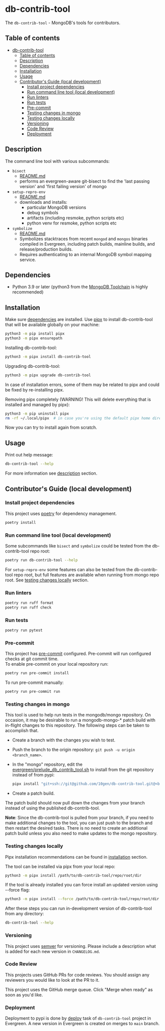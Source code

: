 # db-contrib-tool

The `db-contrib-tool` - MongoDB's tools for contributors.

## Table of contents

- [db-contrib-tool](#db-contrib-tool)
  - [Table of contents](#table-of-contents)
  - [Description](#description)
  - [Dependencies](#dependencies)
  - [Installation](#installation)
  - [Usage](#usage)
  - [Contributor's Guide (local development)](#contributors-guide-local-development)
    - [Install project dependencies](#install-project-dependencies)
    - [Run command line tool (local development)](#run-command-line-tool-local-development)
    - [Run linters](#run-linters)
    - [Run tests](#run-tests)
    - [Pre-commit](#pre-commit)
    - [Testing changes in mongo](#testing-changes-in-mongo)
    - [Testing changes locally](#testing-changes-locally)
    - [Versioning](#versioning)
    - [Code Review](#code-review)
    - [Deployment](#deployment)

## Description

The command line tool with various subcommands:
- `bisect`
  - [README.md](src/db_contrib_tool/evg_aware_bisect/README.md)
  - performs an evergreen-aware git-bisect to find the 'last passing version' and 'first failing version' of mongo
- `setup-repro-env`
  - [README.md](src/db_contrib_tool/setup_repro_env/README.md)
  - downloads and installs:
    - particular MongoDB versions
    - debug symbols
    - artifacts (including resmoke, python scripts etc)
    - python venv for resmoke, python scripts etc
- `symbolize`
  - [README.md](src/db_contrib_tool/symbolizer/README.md)
  - Symbolizes stacktraces from recent `mongod` and `mongos` binaries compiled in Evergreen, including patch builds, mainline builds, and release/production builds.
  - Requires authenticating to an internal MongoDB symbol mapping service.

## Dependencies

- Python 3.9 or later (python3 from the [MongoDB Toolchain](https://github.com/10gen/toolchain-builder/blob/master/INSTALL.md) is highly recommended)

## Installation

Make sure [dependencies](#dependencies) are installed.
Use [pipx](https://pypa.github.io/pipx/) to install db-contrib-tool that will be available globally on your machine:

```bash
python3 -m pip install pipx
python3 -m pipx ensurepath
```

Installing db-contrib-tool:

```bash
python3 -m pipx install db-contrib-tool
```

Upgrading db-contrib-tool:

```bash
python3 -m pipx upgrade db-contrib-tool
```

In case of installation errors, some of them may be related to pipx and could be fixed by re-installing pipx.

Removing pipx completely (WARNING! This will delete everything that is installed and managed by pipx):

```bash
python3 -m pip uninstall pipx
rm -rf ~/.local/pipx  # in case you're using the default pipx home directory
```

Now you can try to install again from scratch.

## Usage

Print out help message:

```bash
db-contrib-tool --help
```

For more information see [description](#description) section.

## Contributor's Guide (local development)

### Install project dependencies

This project uses [poetry](https://python-poetry.org/) for dependency management.

```bash
poetry install
```

### Run command line tool (local development)

Some subcommands like `bisect` and `symbolize` could be tested from the db-contrib-tool repo root:

```bash
poetry run db-contrib-tool --help
```

For `setup-repro-env` some features can also be tested from the db-contrib-tool repo root,
but full features are available when running from mongo repo root.
See [testing changes locally](#testing-changes-locally) section.

### Run linters

```bash
poetry run ruff format
poetry run ruff check
```

### Run tests

```bash
poetry run pytest
```

### Pre-commit

This project has [pre-commit](https://pre-commit.com/) configured. Pre-commit will run
configured checks at git commit time.<br>
To enable pre-commit on your local repository run:
```bash
poetry run pre-commit install
```

To run pre-commit manually:
```bash
poetry run pre-commit run
```

### Testing changes in mongo

This tool is used to help run tests in the mongodb/mongo repository. On occasion, it may be
desirable to run a mongodb-mongo-* patch build with in-flight changes to this repository. The
following steps can be taken to accomplish that.

- Create a branch with the changes you wish to test.
- Push the branch to the origin repository: `git push -u origin <branch_name>`.
- In the "mongo" repository, edit the [evergreen/prelude_db_contrib_tool.sh](https://github.com/10gen/mongo/blob/bbdc1347cdf2533f81b6fd05715c4ef1a092f5a6/evergreen/prelude_db_contrib_tool.sh#L12)
  to install from the git repository instead of from pypi:

  ```bash
  pipx install "git+ssh://git@github.com/10gen/db-contrib-tool.git@<branch_name>" || exit 1
  ```

- Create a patch build.

The patch build should now pull down the changes from your branch instead of using the published
db-contrib-tool.

**Note**: Since the db-contrib-tool is pulled from your branch, if you need to make additional
changes to the tool, you can just push to the branch and then restart the desired tasks. There is
no need to create an additional patch build unless you also need to make updates to the mongo
repository.

### Testing changes locally

Pipx installation recommendations can be found in [installation](#installation) section.

The tool can be installed via pipx from your local repo:

```bash
python3 -m pipx install /path/to/db-contrib-tool/repo/root/dir
```

If the tool is already installed you can force install an updated version using --force flag:

```bash
python3 -m pipx install --force /path/to/db-contrib-tool/repo/root/dir
```

After these steps you can run in-development version of db-contrib-tool from any directory:

```bash
db-contrib-tool --help
```

### Versioning

This project uses [semver](https://semver.org/) for versioning.
Please include a description what is added for each new version in `CHANGELOG.md`.

### Code Review

This projects uses GitHub PRs for code reviews. You should assign any reviewers you would like to look at the PR to it.

This project uses the GitHub merge queue. Click "Merge when ready" as soon as you'd like.

### Deployment

Deployment to pypi is done by [deploy](https://spruce.mongodb.com/commits/db-contrib-tool?taskNames=deploy)
task of `db-contrib-tool` project in Evergreen.
A new version in Evergreen is created on merges to `main` branch.
